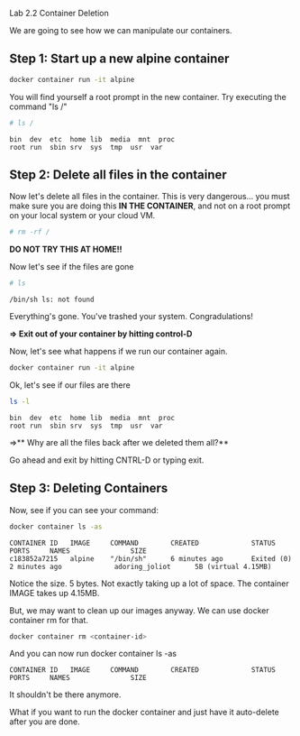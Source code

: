 Lab 2.2 Container Deletion

We are going to see how we can manipulate our containers.

## Step 1: Start up a new alpine container

```bash
docker container run -it alpine
```

You will find yourself a root prompt in the new container. Try executing the command "ls /"

```bash
# ls /
```

```console
bin  dev  etc  home lib  media  mnt  proc 
root run  sbin srv  sys  tmp  usr  var
```

## Step 2: Delete all files in the container

Now let's delete all files in the container.  This is very dangerous... you must make
sure you are doing this **IN THE CONTAINER**, and not on a root prompt on your local
system or your cloud VM.


```bash
# rm -rf /
```

**DO NOT TRY THIS AT HOME!!**

Now let's see if the files are gone

```bash
# ls
```

```console
/bin/sh ls: not found
```

Everything's gone. You've trashed your system. Congradulations!

**=> Exit out of your container by hitting control-D**


Now, let's see what happens if we run our container again.

```bash
docker container run -it alpine
```

Ok, let's see if our files are there

```bash
ls -l
```

```console
bin  dev  etc  home lib  media  mnt  proc 
root run  sbin srv  sys  tmp  usr  var
```

=>** Why are all the files back after we deleted them all?**

Go ahead and exit by hitting CNTRL-D or typing exit.


## Step 3: Deleting Containers

Now, see if you can see your command:

```bash
docker container ls -as
```

```console
CONTAINER ID   IMAGE     COMMAND        CREATED             STATUS                     PORTS     NAMES               SIZE
c183852a7215   alpine    "/bin/sh"      6 minutes ago       Exited (0) 2 minutes ago             adoring_joliot      5B (virtual 4.15MB)

```

Notice the size. 5 bytes. Not exactly taking up a lot of space.  The container IMAGE takes up 4.15MB.   

But, we may want to clean up our images anyway. We can use docker container rm for that.

```bash
docker container rm <container-id>
```

And you can now run docker container ls -as

```console
CONTAINER ID   IMAGE     COMMAND        CREATED             STATUS                     PORTS     NAMES               SIZE
```

It shouldn't be there anymore. 

What if you want to run the docker container and just have it auto-delete after you are done.


